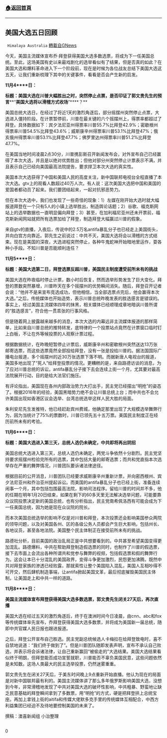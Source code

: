 ###  [:house:返回首頁](https://github.com/ourhimalayas/txt)
---

## 美国大选五日回顾
` Himalaya Australia` [轉載自GNews](https://gnews.org/zh-hans/537020/)

今天，美国主流媒体宣布乔·拜登获得美国大选多数选票，将成为下一任美国总统。至此，这场美国有史以来最戏剧化的选举看似有了结果，但是否真的如此？在美国大选和爆料革命进入下一个阶段前，现在是时候为各位战友总结下美国大选这五天，让我们重新梳理下其中的关键事件，看看是否会产生新的启发。

**11****月****4****日：**

**标题：美国大选在川普大幅胜出之时，突然停止点票，是否印证了郭文贵先生的预言****“****美国大选将以滑稽方式收场****”****？**

美国总统大选日，在经过了将近1天的激烈角逐后，部分摇摆州突然停止点票，大选进入僵持阶段。在计票暂停前，川普在最关键的六个摇摆州上，得票率都超过了拜登。具体数据如下：宾夕法尼亚州得票率川普55.7%比拜登42.9%；密歇根州得票率川普54.5%比拜登43.6%；威斯康辛州得票率川普53.1%比拜登47%；俄亥俄州得票率川普53.1%比拜登47.7%；佛罗里达州得票率川普51.2%比拜登47.7%。

在美国当地时间凌晨2点30分，川普携彭斯召开新闻发布会，对外宣布自己已经赢得了本次大选，并且是以绝对优势胜出；但他对部分州突然停止计票表示不满，并且表示自己已经向美国最高法院提告，要求捍卫本次大选的真实性。

美国本次大选获得了中国和美国人民的高度关注，新中国联邦电视台全程直播了本次大选。gtv上的观看人数超过40万人次。有人说：这次美国大选把中国和美国的爱国者都动员了起来。我们要团结起来，一起对抗邪恶势力。

但在本次大选中，我们也发现了一些奇怪的现象：1）左媒在刚开始大选时就大幅报道拜登在一个只有5人的小镇上选举胜出，制造舆论话题；2）谷歌、福克斯网站上的选举数据也一直明显偏向拜登；3）甚至，在加利福尼亚州还未开票前，福克斯新闻网站就把所有选票加给了拜登，制造拜登大幅赢过川普的假象。

来自gtv的直播，入夜后，传说中的2.5万名antifa暴乱分子也已经走上美国街头，并向白宫方向靠近。郭先生之前说过：中共不灭，美国大选将会以滑稽的方式结束。现在是美国的深夜，大选进程突然停止，各种牛鬼蛇神开始暗地里运作，耍各种小手段。不知川普是否能顺利连任？

**11****月****5****日：**

**标题：美国大选第二日，拜登选票反超川普，美国民主制度遭受前所未有的挑战**

美国大选在昨夜临时停止计票，数小时后恢复，然而选举形势发生了巨大变化。拜登的票数突然暴增，川普昨天在多个摇摆州的优势瞬间消失。随后，拜登召开记者会说：“他并不是来宣布竞选成功，但他相信，当全部选票点完后，他会赢得本次大选。”之后，传统媒体也开始造势，表示川普总统昨晚发表的胜选感言是错误的。事实上，经过美国主流媒体四年的抹黑，相关媒体已经顺理成章地暗讽川普所谓的“胜选感言”，符合他一贯乖张的行事风格。

但是随着网上披露越来越多的消息，本次大选的内幕远非主流媒体报道的那样简单，比如来自川普总统的推特转发，底特律的一个投票站点竟然在计票窗口临时钉上白板，不让在外等候投票的人观察计票过程。

根据数据统计，在昨晚短暂停止计票后，威斯康辛州和密歇根州突然送达13万张邮寄选票，而这些选票竟然全部投给拜登，没有一张是投给川普的。据法国国际广播电台报道，多个摇摆州的近30万张选票下落不明。而据新唐人电视台的报道，美国多地出现了“死人”给拜登投票的情况。更糟糕的是，来自路德访谈的消息，为了应对川普总统的诉讼，antifa暴乱分子接下去会连续上街一个月，尤其要对最高法院展开行动，目的是给大法官们施压。

有评论指出，美国现在各州内部政治势力大打出手，民主党已经摆出“明抢”的姿态了。根据2016年的经验，美国黑暗势力绝不会让川普总统上台；而中共也不会允许美国出现如香港区议会选举、台湾总统选举这样人民大胜的局面。

朱利安尼先生发推特，他已经赶赴宾州费城，他确定那里出现了大规模选举舞弊行为，因为当统计了75%的票数时，川普已领先五十五万票。美国民主制度正在经历前所未有的考验。

**11****月****6****日：**

**标题：美国大选进入第三天，总统人选仍未确定，中共即将再出阴招**

美国总统大选进入第三天，总统人选仍未确定，两党斗争依然十分剧烈。民主党坚持要求摇摆州检验完所有的选票，其中包括大量的邮寄选票；而共和党直指本次选举存在严重的舞弊情况，川普团队要诉诸法律途径。

根据目前的公开消息，川普团队已经要求威斯康辛州重新计票，并向密西根州、宾夕法尼亚州和乔治亚州提起诉讼。而美国的antifa暴乱分子也已经上街，准备连续闹事一个月，其中包括包围最高法院，影响司法程序。留给川普的时间并不多，他的任期在明年1月20日结束，如果在剩下的60多天里无法解决选举问题，可能要靠众议院投票决定新的美国总统，也有分析指出，民主党南希佩洛西有可能会成为下一任美国总统，因为她是现在众议院的院长。

而本次美国总统选举的影响不仅是对川普和拜登，本次投票还会影响美国参众两院的领导问题，以及对美国各州、区的各级公务人员都会产生巨大影响，包括州长、各地议员，甚至各地法院。美国整个民主体制正在接受前所未有的挑战。

路德社分析，目前美国的政治乱局正是中共想要看到的。中共甚至希望美国变得更加混乱。路德爆料，中共在帮助拜登制造假选票的同时，也制作了川普的假选票，接下去市面上会流出各种所谓共和党参与舞弊的视频，包括假选票和假的舞弊行为。这会让本已十分混乱的美国政界，变得斗争更加激烈，民怨更加沸腾。既然中共对拜登家族的渗透已经败露，那就索性让整个美国陷入混乱，美国人互相吵得不可开交，然后肆机制造事端，让antifa掀起美国文革，最后彻底摧毁美国民主体制，让美国走上和中共一样的道路。

**11****月****8****日：**

**美国主流媒体宣布拜登获得美国大选多数选票，郭文贵先生闭关27天后，再次直播**

美国大选在经过五天的激烈角逐后，终于在澳洲时间今日凌晨，由cnn、abc和fox等传统媒体率先宣布，乔拜登获得美国大选多数票，并将成为美国新一届总统，随即中共官媒人民日报也跟进报道。

之后，拜登公开宣布自己胜选。民主党副总统候选人卡梅拉在给拜登致电时，喜不自禁地说道：“我们终于做到了”。但是川普团队随即发表声明，宣布不承认自己败选，并表示将会诉诸法律，让自己重新赢回“被偷走的”大选结果。美国大选结果看似终于明朗，但拜登能否成功宣誓就职，川普能否不辜负美国民意，这些问题依然是未知数。这场人类最大的民主选举投票，仍然迷雾重重。

郭文贵先生在闭关27天后，于美东时间晚上9点重新开始直播。他认为现在的局面是对新中国联邦最有利的。美国主流媒体讲了那么多年俄罗斯影响美国大选，没想到今年，非常滑稽地发现了中共对美国大选的破坏性影响，中共粗暴、野蛮地让缺乏民意基础的拜登瞬间拿到了多数票，用“明抢”的方式，硬是把拜登拱上总统宝座。再加上拿钱上街的aitifa和传媒大佬默多克手里的传统媒体互相配合，中西方利益集团已经迫不及待地要控制美国的未来了。

撰稿：澳喜新闻组 小治整理



## 

0
